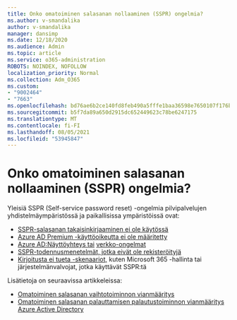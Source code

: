 ```yaml
---
title: Onko omatoiminen salasanan nollaaminen (SSPR) ongelmia?
ms.author: v-smandalika
author: v-smandalika
manager: dansimp
ms.date: 12/18/2020
ms.audience: Admin
ms.topic: article
ms.service: o365-administration
ROBOTS: NOINDEX, NOFOLLOW
localization_priority: Normal
ms.collection: Adm_O365
ms.custom:
- "9002464"
- "7663"
ms.openlocfilehash: bd76ae6b2ce140fd8feb490a5fffe1baa36598e7650107f176baec30d71b8628
ms.sourcegitcommit: b5f7da89a650d2915dc652449623c78be6247175
ms.translationtype: MT
ms.contentlocale: fi-FI
ms.lasthandoff: 08/05/2021
ms.locfileid: "53945847"
---
```

# <a name="having-self-service-password-reset-sspr-problems"></a>Onko omatoiminen salasanan nollaaminen (SSPR) ongelmia?

Yleisiä SSPR (Self-service password reset) -ongelmia pilvipalvelujen yhdistelmäympäristössä ja paikallisissa ympäristöissä ovat:

- [SSPR-salasanan takaisinkirjaaminen ei ole käytössä](https://docs.microsoft.com/azure/active-directory/authentication/tutorial-enable-sspr-writeback)
- [Azure AD Premium -käyttöoikeutta ei ole määritetty](https://docs.microsoft.com/azure/active-directory/authentication/concept-sspr-licensing)
- [Azure AD:Näyttöyhteys tai](https://docs.microsoft.com/azure/active-directory/hybrid/tshoot-connect-sync-errors) [verkko-ongelmat](https://docs.microsoft.com/azure/active-directory/hybrid/tshoot-connect-connectivity)
- [SSPR-todennusmenetelmät, jotka eivät ole rekisteröityjä](https://mysignins.microsoft.com/security-info)
- [Kirjoitusta ei tueta -skenaariot,](https://docs.microsoft.com/azure/active-directory/authentication/concept-sspr-writeback#unsupported-writeback-operations) kuten Microsoft 365 -hallinta tai järjestelmänvalvojat, jotka käyttävät SSPR:tä


Lisätietoja on seuraavissa artikkeleissa:

- [Omatoiminen salasanan vaihtotoiminnon vianmääritys](https://docs.microsoft.com/azure/active-directory/authentication/troubleshoot-sspr)
- [Omatoiminen salasanan palauttamisen palautustoiminnon vianmääritys Azure Active Directory](https://docs.microsoft.com/azure/active-directory/authentication/troubleshoot-sspr-writeback)
